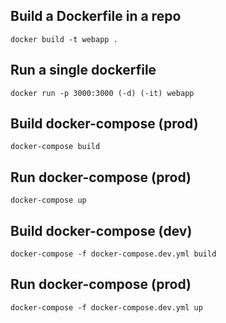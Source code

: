 ## Build a Dockerfile in a repo
`docker build -t webapp .`

## Run a single dockerfile
`docker run -p 3000:3000 (-d) (-it) webapp`


## Build docker-compose (prod)
`docker-compose build`


## Run docker-compose (prod)
`docker-compose up`

## Build docker-compose (dev)
`docker-compose -f docker-compose.dev.yml build `

## Run docker-compose (prod)
`docker-compose -f docker-compose.dev.yml up`

